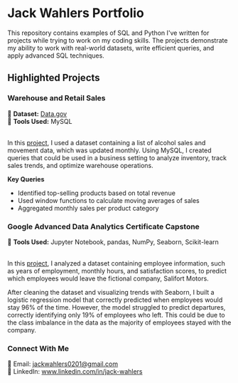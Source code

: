 <meta charset="UTF-8">

# Jack Wahlers Portfolio
This repository contains examples of SQL and Python I've written for projects while trying to work on my coding skills. The projects demonstrate my ability to work with real-world datasets, write efficient queries, and apply advanced SQL techniques.

<h2>Highlighted Projects</h2>

<h3>Warehouse and Retail Sales</h3>
&#128204; <b>Dataset:</b> <a href='https://catalog.data.gov/dataset/warehouse-and-retail-sales'>Data.gov</a>
<br>
&#128204; <b>Tools Used:</b> MySQL
<br>
<br>

<p>In this <a href='https://github.com/jwa40790/SQL-Portfolio/blob/main/WR_Sales.sql'>project</a>, I used a dataset containing a list of alcohol sales and movement data, which was updated monthly. Using MySQL, I created queries that could be used in a business setting to analyze inventory, track sales trends, and optimize warehouse operations.</p>

<b>Key Queries</b>
- Identified top-selling products based on total revenue
- Used window functions to calculate moving averages of sales
- Aggregated monthly sales per product category

<h3>Google Advanced Data Analytics Certificate Capstone</h3>
&#128204; <b>Tools Used:</b> Jupyter Notebook, pandas, NumPy, Seaborn, Scikit-learn
<br>
<br>
<p>In this <a href='https://github.com/jwa40790/Jack-Wahlers---Portfolio/blob/main/Capstone.ipynb'>project</a>,  I analyzed a dataset containing employee information, such as years of employment, monthly hours, and satisfaction scores, to predict which employees would leave the fictional company, Salifort Motors.</p>

<p>After cleaning the dataset and visualizing trends with Seaborn, I built a logistic regression model that correctly predicted when employees would stay 96% of the time. However, the model struggled to predict departures, correctly identifying only 19% of employees who left. This could be due to the class imbalance in the data as the majority of employees stayed with the company.</p>

<h3>Connect With Me</h3>
&#128231; Email: <a href='mailto:jackwahlers0201@gmail.com'>jackwahlers0201@gmail.com</a>
<br>
&#128279; LinkedIn: <a href='www.linkedin.com/in/jack-wahlers'>www.linkedin.com/in/jack-wahlers</a>
